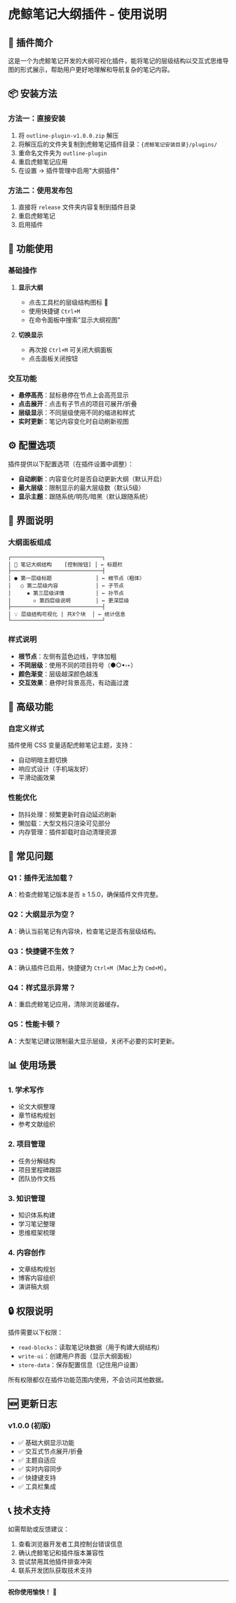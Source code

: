 # 虎鲸笔记大纲插件 - 使用说明

## 🎯 插件简介

这是一个为虎鲸笔记开发的大纲可视化插件，能将笔记的层级结构以交互式思维导图的形式展示，帮助用户更好地理解和导航复杂的笔记内容。

## 📦 安装方法

### 方法一：直接安装
1. 将 `outline-plugin-v1.0.0.zip` 解压
2. 将解压后的文件夹复制到虎鲸笔记插件目录：`{虎鲸笔记安装目录}/plugins/`
3. 重命名文件夹为 `outline-plugin`
4. 重启虎鲸笔记应用
5. 在设置 → 插件管理中启用"大纲插件"

### 方法二：使用发布包
1. 直接将 `release` 文件夹内容复制到插件目录
2. 重启虎鲸笔记
3. 启用插件

## 🚀 功能使用

### 基础操作

1. **显示大纲**
   - 点击工具栏的层级结构图标 📖
   - 使用快捷键 `Ctrl+M`
   - 在命令面板中搜索"显示大纲视图"

2. **切换显示**
   - 再次按 `Ctrl+M` 可关闭大纲面板
   - 点击面板关闭按钮

### 交互功能

- **悬停高亮**：鼠标悬停在节点上会高亮显示
- **点击展开**：点击有子节点的项目可展开/折叠
- **层级显示**：不同层级使用不同的缩进和样式
- **实时更新**：笔记内容变化时自动刷新视图

## ⚙️ 配置选项

插件提供以下配置选项（在插件设置中调整）：

- **自动刷新**：内容变化时是否自动更新大纲（默认开启）
- **最大层级**：限制显示的最大层级数（默认5级）
- **显示主题**：跟随系统/明亮/暗黑（默认跟随系统）

## 🎨 界面说明

### 大纲面板组成

```
┌─────────────────────────────┐
│ 📖 笔记大纲结构    [控制按钮] │ ← 标题栏
├─────────────────────────────┤
│ ● 第一层级标题              │ ← 根节点（粗体）
│   ○ 第二层级内容            │ ← 子节点
│     ▪ 第三层级详情          │ ← 孙节点
│       ▫ 第四层级说明        │ ← 更深层级
├─────────────────────────────┤
│ 💡 层级结构可视化 | 共X个块  │ ← 统计信息
└─────────────────────────────┘
```

### 样式说明

- **根节点**：左侧有蓝色边线，字体加粗
- **不同层级**：使用不同的项目符号（●○▪▫‣）
- **颜色渐变**：层级越深颜色越浅
- **交互效果**：悬停时背景高亮，有动画过渡

## 🔧 高级功能

### 自定义样式

插件使用 CSS 变量适配虎鲸笔记主题，支持：
- 自动明暗主题切换
- 响应式设计（手机端友好）
- 平滑动画效果

### 性能优化

- 防抖处理：频繁更新时自动延迟刷新
- 懒加载：大型文档只渲染可见部分
- 内存管理：插件卸载时自动清理资源

## 🐛 常见问题

### Q1：插件无法加载？
**A**：检查虎鲸笔记版本是否 ≥ 1.5.0，确保插件文件完整。

### Q2：大纲显示为空？
**A**：确认当前笔记有内容块，检查笔记是否有层级结构。

### Q3：快捷键不生效？
**A**：确认插件已启用，快捷键为 `Ctrl+M`（Mac上为 `Cmd+M`）。

### Q4：样式显示异常？
**A**：重启虎鲸笔记应用，清除浏览器缓存。

### Q5：性能卡顿？
**A**：大型笔记建议限制最大显示层级，关闭不必要的实时更新。

## 📊 使用场景

### 1. 学术写作
- 论文大纲整理
- 章节结构规划
- 参考文献组织

### 2. 项目管理
- 任务分解结构
- 项目里程碑跟踪
- 团队协作文档

### 3. 知识管理
- 知识体系构建
- 学习笔记整理
- 思维框架梳理

### 4. 内容创作
- 文章结构规划
- 博客内容组织
- 演讲稿大纲

## 🔒 权限说明

插件需要以下权限：
- `read-blocks`：读取笔记块数据（用于构建大纲结构）
- `write-ui`：创建用户界面（显示大纲面板）
- `store-data`：保存配置信息（记住用户设置）

所有权限都仅在插件功能范围内使用，不会访问其他数据。

## 🆕 更新日志

### v1.0.0 (初版)
- ✅ 基础大纲显示功能
- ✅ 交互式节点展开/折叠
- ✅ 主题自适应
- ✅ 实时内容同步
- ✅ 快捷键支持
- ✅ 工具栏集成

## 📞 技术支持

如需帮助或反馈建议：
1. 查看浏览器开发者工具控制台错误信息
2. 确认虎鲸笔记和插件版本兼容性
3. 尝试禁用其他插件排查冲突
4. 联系开发团队获取技术支持

---

**祝你使用愉快！** 🎉